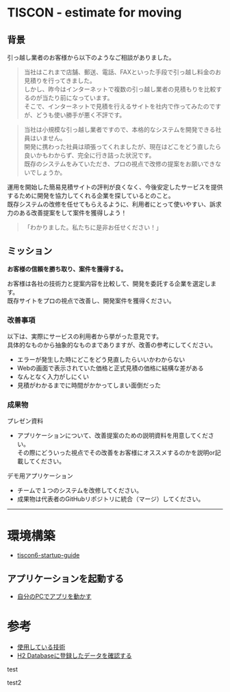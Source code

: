 # TISCON - estimate for moving
## 背景

引っ越し業者のお客様から以下のようなご相談がありました。

> 当社はこれまで店舗、郵送、電話、FAXといった手段で引っ越し料金のお見積りを行ってきました。<br>
> しかし、昨今はインターネットで複数の引っ越し業者の見積もりを比較するのが当たり前になっています。<br>
> そこで、インターネットで見積を行えるサイトを社内で作ってみたのですが、どうも使い勝手が悪く不評です。<br>

> 当社は小規模な引っ越し業者ですので、本格的なシステムを開発できる社員はいません。<br>
> 開発に携わった社員は頑張ってくれましたが、現在はどこをどう直したら良いかもわからず、完全に行き詰った状況です。<br>
> 既存のシステムをみていただき、プロの視点で改修の提案をお願いできないでしょうか。

運用を開始した簡易見積サイトの評判が良くなく、今後安定したサービスを提供するために開発を協力してくれる企業を探しているとのこと。<br>
既存システムの改修を任せてもらえるように、利用者にとって使いやすい、訴求力のある改善提案をして案件を獲得しよう！

> 「わかりました。私たちに是非お任せください！」

## ミッション

**お客様の信頼を勝ち取り、案件を獲得する。**

お客様は各社の技術力と提案内容を比較して、開発を委託する企業を選定します。<br>
既存サイトをプロの視点で改善し、開発案件を獲得ください。

### 改善事項

以下は、実際にサービスの利用者から挙がった意見です。<br>
具体的なものから抽象的なものまでありますが、改善の参考にしてください。

 - エラーが発生した時にどこをどう見直したらいいかわからない
 - Webの画面で表示されていた価格と正式見積の価格に結構な差がある
 - なんとなく入力がしにくい
 - 見積がわかるまでに時間がかかってしまい面倒だった

### 成果物

プレゼン資料
 - アプリケーションについて、改善提案のための説明資料を用意してください。<br>
 その際にどういった視点でその改善をお客様にオススメするのかを説明or記載してください。

デモ用アプリケーション
 - チームで１つのシステムを改修してください。
 - 成果物は代表者のGitHubリポジトリに統合（マージ）してください。

---

# 環境構築
- [tiscon6-startup-guide](https://github.com/tiscon/tiscon6-startup-guide)

## アプリケーションを起動する
- [自分のPCでアプリを動かす](https://github.com/tiscon/tiscon6-startup-guide/blob/master/content/operationCheck.md)

# 参考

- [使用している技術](https://github.com/tiscon/tiscon6-startup-guide/blob/master/content/aboutUsingTechnology.md)
- [H2 Databaseに登録したデータを確認する](https://github.com/tiscon/tiscon6-startup-guide/blob/master/content/h2Database.md)


test

test2